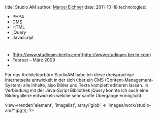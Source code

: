 title: Studio AM
author: [Marcel Eichner](love@ephigenia.de)
date: 2011-10-18
technologies:
  - PHP4
  - CMS
  - HTML
  - jQuery
  - Javascript

# <?= $pageTitle; ?>

* [http://www.studioam-berlin.com](http://www.studioam-berlin.com)
* Februar – März 2009
* <?= implode(', ', $technologies); ?>  

Für das Architekturbüro StudioAM habe ich diese dreisprachige Internetseite entwickelt in der sich über ein CMS (Content-Management-System) alle Inhalte, also Bilder und Texte komplett editieren lassen.
In Verbindung mit der Java-Script Bibliothek jQuery konnte ich auch eine Bildergallerie entwickeln welche sehr sanfte Übergänge ermöglicht.

<?= $this->view->render('element', 'imagelist', array('glob' => 'images/work/studio-am/*.jpg')); ?>